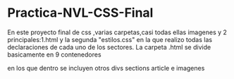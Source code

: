 # Practica-NVL-CSS-Final
En este proyecto final de css ,varias carpetas,casi todas ellas imagenes y 2 principales:1.html y la segunda "estilos.css" en la que
realizo todas las declaraciones de cada uno de los sectores. La carpeta .html se divide basicamente en 9 contenedores <DIV>
en los que dentro se incluyen otros divs sections article e imagenes
